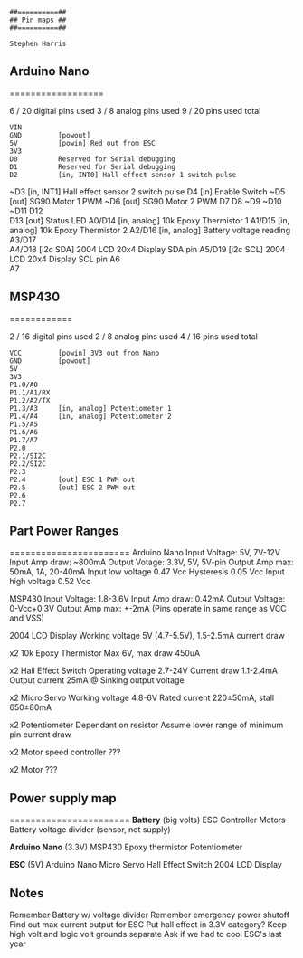 
    ##==========##
    ## Pin maps ##
    ##==========##
    
    Stephen Harris




## Arduino Nano ##
==================

6 / 20 digital pins used
3 / 8  analog  pins used
9 / 20 pins used total

    VIN
    GND         [powout]
    5V          [powin] Red out from ESC
    3V3
    D0          Reserved for Serial debugging
    D1          Reserved for Serial debugging
    D2          [in, INT0] Hall effect sensor 1 switch pulse
   ~D3          [in, INT1] Hall effect sensor 2 switch pulse
    D4          [in] Enable Switch
   ~D5          [out] SG90 Motor 1 PWM
   ~D6          [out] SG90 Motor 2 PWM
    D7
    D8
   ~D9
   ~D10
   ~D11
    D12         
    D13         [out] Status LED
    A0/D14      [in, analog] 10k Epoxy Thermistor 1
    A1/D15      [in, analog] 10k Epoxy Thermistor 2
    A2/D16      [in, analog] Battery voltage reading
    A3/D17      
    A4/D18      [i2c SDA] 2004 LCD 20x4 Display SDA pin
    A5/D19      [i2c SCL] 2004 LCD 20x4 Display SCL pin
    A6          
    A7




## MSP430 ##
============

2 / 16 digital pins used
2 / 8  analog  pins used
4 / 16 pins used total

    VCC         [powin] 3V3 out from Nano
    GND         [powout]
    5V
    3V3
    P1.0/A0
    P1.1/A1/RX
    P1.2/A2/TX
    P1.3/A3     [in, analog] Potentiometer 1
    P1.4/A4     [in, analog] Potentiometer 2
    P1.5/A5
    P1.6/A6
    P1.7/A7
    P2.0
    P2.1/SI2C
    P2.2/SI2C
    P2.3
    P2.4        [out] ESC 1 PWM out
    P2.5        [out] ESC 2 PWM out
    P2.6
    P2.7



## Part Power Ranges ##
=======================
Arduino Nano
    Input Voltage:  5V, 7V-12V
    Input Amp draw: ~800mA
    Output Votage:  3.3V, 5V, 5V-pin
    Output Amp max: 50mA, 1A, 20-40mA
        Input low voltage   0.47 Vcc
        Hysteresis          0.05 Vcc
        Input high voltage  0.52 Vcc

MSP430
    Input Voltage:  1.8-3.6V
    Input Amp draw: 0.42mA
    Output Voltage: 0-Vcc+0.3V
    Output Amp max: +-2mA
    (Pins operate in same range as VCC and VSS)

2004 LCD Display
    Working voltage 5V (4.7-5.5V), 1.5-2.5mA current draw

x2 10k Epoxy Thermistor
    Max 6V, max draw 450uA

x2 Hall Effect Switch
    Operating voltage 2.7-24V
    Current draw 1.1-2.4mA
    Output current 25mA @ Sinking output voltage

x2 Micro Servo
    Working voltage 4.8-6V
    Rated current 220±50mA, stall 650±80mA

x2 Potentiometer
    Dependant on resistor
    Assume lower range of minimum pin current draw

x2 Motor speed controller
    ???

x2 Motor
    ???


## Power supply map ##
=======================
__Battery__ (big volts)
ESC Controller
Motors
Battery voltage divider (sensor, not supply)

__Arduino Nano__ (3.3V)
MSP430
Epoxy thermistor
Potentiometer

__ESC__ (5V)
Arduino Nano
Micro Servo
Hall Effect Switch
2004 LCD Display



 Notes
-------
Remember Battery w/ voltage divider
Remember emergency power shutoff
Find out max current output for ESC
Put hall effect in 3.3V category?
Keep high volt and logic volt grounds separate
Ask if we had to cool ESC's last year
